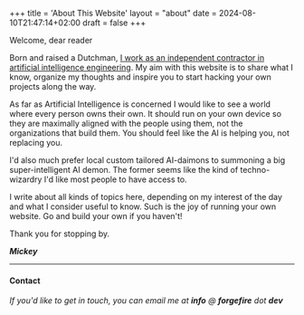 +++
title = 'About This Website'
layout = "about"
date = 2024-08-10T21:47:14+02:00
draft = false
+++

Welcome, dear reader




Born and raised a Dutchman, [I work as an independent contractor in artificial intelligence engineering](https://www.forgefire.dev). My aim with this website is to share what I know, organize my thoughts and inspire you to start hacking your own projects along the way.

As far as Artificial Intelligence is concerned I would like to see a world where every person owns their own. It should run on your own device so they are maximally aligned with the people using them, not the organizations that build them. You should feel like the AI is helping you, not replacing you. 

I'd also much prefer local custom tailored AI-daimons to summoning a big super-intelligent AI demon. The former seems like the kind of techno-wizardry I'd like most people to have access to.

I write about all kinds of topics here, depending on my interest of the day and what I consider useful to know. Such is the joy of running your own website. Go and build your own if you haven't!

Thank you for stopping by.

*__Mickey__* 

---

#### Contact

_If you'd like to get in touch, you can email me at __info__ @ __forgefire__ dot __dev___